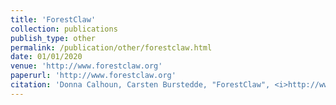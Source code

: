 ```yaml
---
title: 'ForestClaw'
collection: publications
publish_type: other
permalink: /publication/other/forestclaw.html
date: 01/01/2020
venue: 'http://www.forestclaw.org'
paperurl: 'http://www.forestclaw.org'
citation: 'Donna Calhoun, Carsten Burstedde, "ForestClaw", <i>http://www.forestclaw.org</i>, 2020.'
---
```

